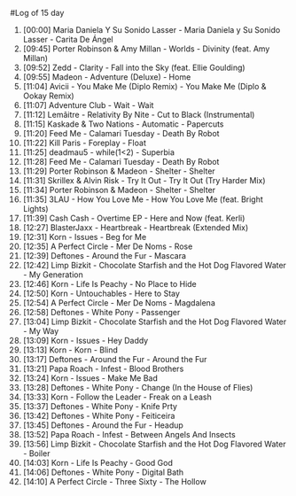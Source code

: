 #Log of 15 day

1. [00:00] Maria Daniela Y Su Sonido Lasser - Maria Daniela y Su Sonido Lasser - Carita De Ángel
1. [09:45] Porter Robinson & Amy Millan - Worlds - Divinity (feat. Amy Millan)
1. [09:52] Zedd - Clarity - Fall into the Sky (feat. Ellie Goulding)
1. [09:55] Madeon - Adventure (Deluxe) - Home
1. [11:04] Avicii - You Make Me (Diplo Remix) - You Make Me (Diplo & Ookay Remix)
1. [11:07] Adventure Club - Wait - Wait
1. [11:12] Lemâitre - Relativity By Nite - Cut to Black (Instrumental)
1. [11:15] Kaskade & Two Nations - Automatic - Papercuts
1. [11:20] Feed Me - Calamari Tuesday - Death By Robot
1. [11:22] Kill Paris - Foreplay - Float
1. [11:25] deadmau5 - while(1<2) - Superbia
1. [11:28] Feed Me - Calamari Tuesday - Death By Robot
1. [11:29] Porter Robinson & Madeon - Shelter - Shelter
1. [11:31] Skrillex & Alvin Risk - Try It Out - Try It Out (Try Harder Mix)
1. [11:34] Porter Robinson & Madeon - Shelter - Shelter
1. [11:35] 3LAU - How You Love Me - How You Love Me (feat. Bright Lights)
1. [11:39] Cash Cash - Overtime EP - Here and Now (feat. Kerli)
1. [12:27] BlasterJaxx - Heartbreak - Heartbreak (Extended Mix)
1. [12:31] Korn - Issues - Beg for Me
1. [12:35] A Perfect Circle - Mer De Noms - Rose
1. [12:39] Deftones - Around the Fur - Mascara
1. [12:42] Limp Bizkit - Chocolate Starfish and the Hot Dog Flavored Water - My Generation
1. [12:46] Korn - Life Is Peachy - No Place to Hide
1. [12:50] Korn - Untouchables - Here to Stay
1. [12:54] A Perfect Circle - Mer De Noms - Magdalena
1. [12:58] Deftones - White Pony - Passenger
1. [13:04] Limp Bizkit - Chocolate Starfish and the Hot Dog Flavored Water - My Way
1. [13:09] Korn - Issues - Hey Daddy
1. [13:13] Korn - Korn - Blind
1. [13:17] Deftones - Around the Fur - Around the Fur
1. [13:21] Papa Roach - Infest - Blood Brothers
1. [13:24] Korn - Issues - Make Me Bad
1. [13:28] Deftones - White Pony - Change (In the House of Flies)
1. [13:33] Korn - Follow the Leader - Freak on a Leash
1. [13:37] Deftones - White Pony - Knife Prty
1. [13:42] Deftones - White Pony - Feiticeira
1. [13:45] Deftones - Around the Fur - Headup
1. [13:52] Papa Roach - Infest - Between Angels And Insects
1. [13:56] Limp Bizkit - Chocolate Starfish and the Hot Dog Flavored Water - Boiler
1. [14:03] Korn - Life Is Peachy - Good God
1. [14:06] Deftones - White Pony - Digital Bath
1. [14:10] A Perfect Circle - Three Sixty - The Hollow
